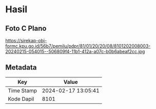 # Hasil

## Foto C Plano

https://sirekap-obj-formc.kpu.go.id/56b7/pemilu/pdpr/81/01/20/20/08/8101202008003-20240215-054015--506809f4-11b1-412a-a07c-b0b6abeaf2cc.jpg


## Metadata

| Key        | Value               |
| ---------- | ------------------- |
| Time Stamp | 2024-02-17 13:05:41 |
| Kode Dapil | 8101                |



